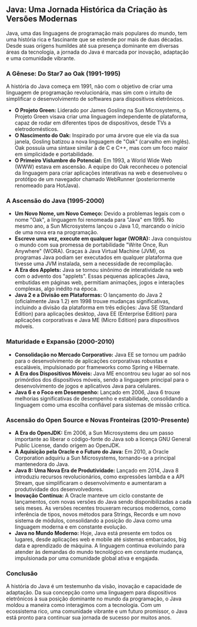 ## Java: Uma Jornada Histórica da Criação às Versões Modernas

Java, uma das linguagens de programação mais populares do mundo, tem uma história rica e fascinante que se estende por mais de duas décadas. Desde suas origens humildes até sua presença dominante em diversas áreas da tecnologia, a jornada do Java é marcada por inovação, adaptação e uma comunidade vibrante.

### A Gênese: Do Star7 ao Oak (1991-1995)

A história do Java começa em 1991, não com o objetivo de criar uma linguagem de programação revolucionária, mas sim com o intuito de simplificar o desenvolvimento de softwares para dispositivos eletrônicos.

* **O Projeto Green:** Liderado por James Gosling na Sun Microsystems, o Projeto Green visava criar uma linguagem independente de plataforma, capaz de rodar em diferentes tipos de dispositivos, desde TVs a eletrodomésticos.
* **O Nascimento do Oak:** Inspirado por uma árvore que ele via da sua janela, Gosling batizou a nova linguagem de "Oak" (carvalho em inglês). Oak possuía uma sintaxe similar à de C e C++, mas com um foco maior em simplicidade e portabilidade.
* **O Primeiro Vislumbre do Potencial:** Em 1993, a World Wide Web (WWW) estava em ascensão. A equipe do Oak reconheceu o potencial da linguagem para criar aplicações interativas na web e desenvolveu o protótipo de um navegador chamado WebRunner (posteriormente renomeado para HotJava).

### A Ascensão do Java (1995-2000)

* **Um Novo Nome, um Novo Começo:** Devido a problemas legais com o nome "Oak", a linguagem foi renomeada para "Java" em 1995. No mesmo ano, a Sun Microsystems lançou o Java 1.0, marcando o início de uma nova era na programação.
* **Escreve uma vez, execute em qualquer lugar (WORA):** Java conquistou o mundo com sua promessa de portabilidade "Write Once, Run Anywhere" (WORA). Graças à Java Virtual Machine (JVM), os programas Java podiam ser executados em qualquer plataforma que tivesse uma JVM instalada, sem a necessidade de recompilação.
* **A Era dos Applets:** Java se tornou sinônimo de interatividade na web com o advento dos "applets". Essas pequenas aplicações Java, embutidas em páginas web, permitiam animações, jogos e interações complexas, algo inédito na época.
* **Java 2 e a Divisão em Plataformas:** O lançamento do Java 2 (oficialmente Java 1.2) em 1998 trouxe mudanças significativas, incluindo a divisão da plataforma em três edições: Java SE (Standard Edition) para aplicações desktop, Java EE (Enterprise Edition) para aplicações corporativas e Java ME (Micro Edition) para dispositivos móveis.

### Maturidade e Expansão (2000-2010)

* **Consolidação no Mercado Corporativo:** Java EE se tornou um padrão para o desenvolvimento de aplicações corporativas robustas e escaláveis, impulsionado por frameworks como Spring e Hibernate.
* **A Era dos Dispositivos Móveis:** Java ME encontrou seu lugar ao sol nos primórdios dos dispositivos móveis, sendo a linguagem principal para o desenvolvimento de jogos e aplicativos Java para celulares.
* **Java 6 e o Foco em Desempenho:** Lançado em 2006, Java 6 trouxe melhorias significativas de desempenho e estabilidade, consolidando a linguagem como uma escolha confiável para sistemas de missão crítica.

### Ascensão do Open Source e Novas Fronteiras (2010-Presente)

* **A Era do OpenJDK:** Em 2006, a Sun Microsystems deu um passo importante ao liberar o código-fonte do Java sob a licença GNU General Public License, dando origem ao OpenJDK.
* **A Aquisição pela Oracle e o Futuro do Java:** Em 2010, a Oracle Corporation adquiriu a Sun Microsystems, tornando-se a principal mantenedora do Java.
* **Java 8: Uma Nova Era de Produtividade:** Lançado em 2014, Java 8 introduziu recursos revolucionários, como expressões lambda e a API Stream, que simplificaram o desenvolvimento e aumentaram a produtividade dos desenvolvedores.
* **Inovação Contínua:** A Oracle manteve um ciclo constante de lançamentos, com novas versões do Java sendo disponibilizadas a cada seis meses. As versões recentes trouxeram recursos modernos, como inferência de tipos, novos métodos para Strings, Records e um novo sistema de módulos, consolidando a posição do Java como uma linguagem moderna e em constante evolução.
* **Java no Mundo Moderno:** Hoje, Java está presente em todos os lugares, desde aplicações web e mobile até sistemas embarcados, big data e aprendizado de máquina. A linguagem continua evoluindo para atender às demandas do mundo tecnológico em constante mudança, impulsionada por uma comunidade global ativa e engajada.


### Conclusão

A história do Java é um testemunho da visão, inovação e capacidade de adaptação. Da sua concepção como uma linguagem para dispositivos eletrônicos à sua posição dominante no mundo da programação, o Java moldou a maneira como interagimos com a tecnologia. Com um ecossistema rico, uma comunidade vibrante e um futuro promissor, o Java está pronto para continuar sua jornada de sucesso por muitos anos. 
